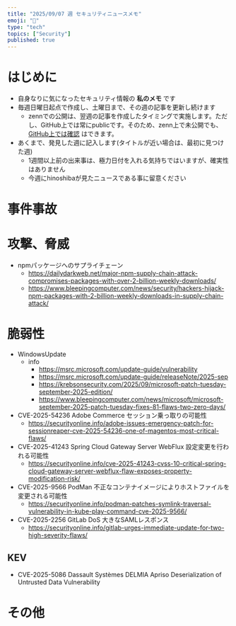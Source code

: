 ```yaml
---
title: "2025/09/07 週 セキュリティニュースメモ"
emoji: "🔖"
type: "tech"
topics: ["Security"]
published: true
---
```


# はじめに
* 自身なりに気になったセキュリティ情報の **私のメモ** です
* 毎週日曜日起点で作成し、土曜日まで、その週の記事を更新し続けます
    * zennでの公開は、翌週の記事を作成したタイミングで実施します。ただし、GitHub上では常にpublicです。そのため、zenn上で未公開でも、[GitHub上では確認](https://github.com/hinoshiba/zenn.dev/tree/main/articles) はできます。
* あくまで、発見した週に記入します(タイトルが近い場合は、最初に見つけた週)
    * 1週間以上前の出来事は、極力日付を入れる気持ちではいますが、確実性はありません
    * 今週にhinoshibaが見たニュースである事に留意ください

# 事件事故

# 攻撃、脅威

* npmパッケージへのサプライチェーン
    * https://dailydarkweb.net/major-npm-supply-chain-attack-compromises-packages-with-over-2-billion-weekly-downloads/
    * https://www.bleepingcomputer.com/news/security/hackers-hijack-npm-packages-with-2-billion-weekly-downloads-in-supply-chain-attack/


# 脆弱性

* WindowsUpdate
    * info
        * https://msrc.microsoft.com/update-guide/vulnerability
        * https://msrc.microsoft.com/update-guide/releaseNote/2025-sep
        * https://krebsonsecurity.com/2025/09/microsoft-patch-tuesday-september-2025-edition/
        * https://www.bleepingcomputer.com/news/microsoft/microsoft-september-2025-patch-tuesday-fixes-81-flaws-two-zero-days/
* CVE-2025-54236 Adobe Commerce セッション乗っ取りの可能性
    * https://securityonline.info/adobe-issues-emergency-patch-for-sessionreaper-cve-2025-54236-one-of-magentos-most-critical-flaws/
* CVE-2025-41243 Spring Cloud Gateway Server WebFlux 設定変更を行われる可能性
    * https://securityonline.info/cve-2025-41243-cvss-10-critical-spring-cloud-gateway-server-webflux-flaw-exposes-property-modification-risk/
* CVE-2025-9566 PodMan 不正なコンテナイメージによりホストファイルを変更される可能性
    * https://securityonline.info/podman-patches-symlink-traversal-vulnerability-in-kube-play-command-cve-2025-9566/
* CVE-2025-2256 GitLab DoS 大きなSAMLレスポンス
    * https://securityonline.info/gitlab-urges-immediate-update-for-two-high-severity-flaws/

## KEV
* CVE-2025-5086 Dassault Systèmes DELMIA Apriso Deserialization of Untrusted Data Vulnerability

# その他

